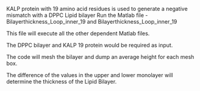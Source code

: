 KALP protein with 19 amino acid residues is used to generate a negative mismatch with a DPPC Lipid bilayer
Run the Matlab file - Bilayerthickness_Loop_inner_19 and Bilayerthickness_Loop_inner_19

This file will execute all the other dependent Matlab files.

The DPPC bilayer and KALP 19 protein would be required as input.

The code will mesh the bilayer and dump an average height for each mesh box.

The difference of the values in the upper and lower monolayer will determine the thickness of the Lipid Bilayer.
